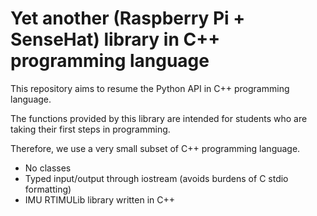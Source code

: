 # Yet another (Raspberry Pi + SenseHat) library in C++ programming language

This repository aims to resume the Python API in C++ programming language.

The functions provided by this library are intended for students who are taking their first steps in programming.

Therefore, we use a very small subset of C++ programming language.
* No classes
* Typed input/output through iostream (avoids burdens of C stdio formatting)
* IMU RTIMULib library written in C++
